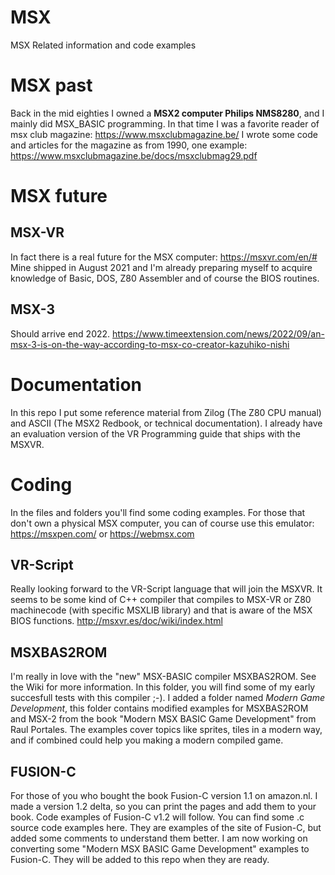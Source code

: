 # MSX
MSX Related information and code examples

# MSX past
Back in the mid eighties I owned a **MSX2 computer Philips NMS8280**, and I mainly did MSX_BASIC programming. In that time I was a favorite reader of msx club magazine: https://www.msxclubmagazine.be/
I wrote some code and articles for the magazine as from 1990, one example: https://www.msxclubmagazine.be/docs/msxclubmag29.pdf

# MSX future
## MSX-VR
In fact there is a real future for the MSX computer:
https://msxvr.com/en/#
Mine shipped in August 2021 and I'm already preparing myself to acquire knowledge of Basic, DOS, Z80 Assembler and of course the BIOS routines.

## MSX-3
Should arrive end 2022. https://www.timeextension.com/news/2022/09/an-msx-3-is-on-the-way-according-to-msx-co-creator-kazuhiko-nishi

# Documentation
In this repo I put some reference material from Zilog (The Z80 CPU manual) and ASCII (The MSX2 Redbook, or technical documentation).
I already have an evaluation version of the VR Programming guide that ships with the MSXVR.

# Coding
In the files and folders you'll find some coding examples.
For those that don't own a physical MSX computer, you can of course use this emulator: https://msxpen.com/ or https://webmsx.com

## VR-Script
Really looking forward to the VR-Script language that will join the MSXVR. It seems to be some kind of C++ compiler that compiles to MSX-VR or Z80 machinecode (with specific MSXLIB library) and that is aware of the MSX BIOS functions. http://msxvr.es/doc/wiki/index.html

## MSXBAS2ROM
I'm really in love with the "new" MSX-BASIC compiler MSXBAS2ROM. See the Wiki for more information. In this folder, you will find some of my early succesfull tests with this compiler ;-).
I added a folder named *Modern Game Development*, this folder contains modified examples for MSXBAS2ROM and MSX-2 from the book "Modern MSX BASIC Game Development" from Raul Portales. The examples cover topics like sprites, tiles in a modern way, and if combined could help you making a modern compiled game.

## FUSION-C
For those of you who bought the book Fusion-C version 1.1 on amazon.nl. I made a version 1.2 delta, so you can print the pages and add them to your book. Code examples of Fusion-C v1.2 will follow.
You can find some .c source code examples here. They are examples of the site of Fusion-C, but added some comments to understand them better.
I am now working on converting some "Modern MSX BASIC Game Development" examples to Fusion-C. They will be added to this repo when they are ready.

